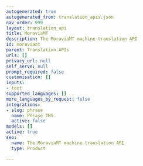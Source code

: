 ```yaml
---
autogenerated: true
autogenerated_from: translation_apis.json
nav_order: 999
layout: translation_api
title: MoraviaMT
description: The MoraviaMT machine translation API
id: moraviamt
parent: Translation APIs
urls: []
privacy_url: null
self_serve: null
prompt_required: false
customisation: []
inputs:
- text
supported_languages: []
more_languages_by_request: false
integrations:
- slug: phrase
  name: Phrase TMS
  active: false
models: []
active: true
seo:
  name: The MoraviaMT machine translation API
  type: Product

---
```


